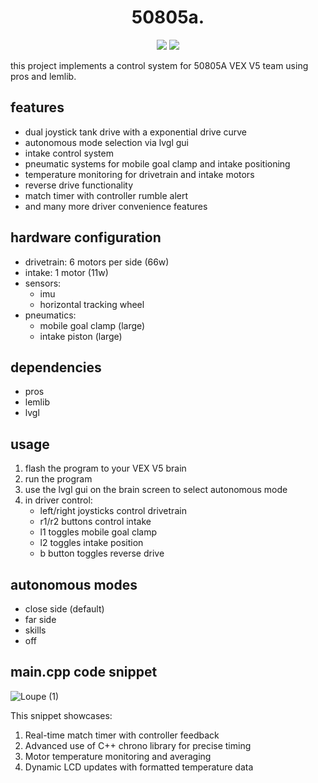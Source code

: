 <h1 align="center">50805a.</h1>

<p align="center">
    <a href="https://github.com/uz-g/saf50805a/pulse"><img src="https://img.shields.io/github/last-commit/uz-g/saf50805a?style=for-the-badge&logo=github&color=7dc4e4&logoColor=D9E0EE&labelColor=302D41"></a>
    <a href="https://github.com/uz-g/saf50805a/stargazers"><img src="https://img.shields.io/github/stars/uz-g/saf50805a?style=for-the-badge&logo=apachespark&color=eed49f&logoColor=D9E0EE&labelColor=302D41"></a>
</p>
this project implements a control system for 50805A VEX V5 team using pros and lemlib.

## features

- dual joystick tank drive with a exponential drive curve
- autonomous mode selection via lvgl gui
- intake control system
- pneumatic systems for mobile goal clamp and intake positioning
- temperature monitoring for drivetrain and intake motors
- reverse drive functionality
- match timer with controller rumble alert
- and many more driver convenience features

## hardware configuration

- drivetrain: 6 motors per side (66w)
- intake: 1 motor (11w)
- sensors:
  - imu
  - horizontal tracking wheel
- pneumatics:
  - mobile goal clamp (large)
  - intake piston (large)

## dependencies

- pros
- lemlib
- lvgl

## usage

1. flash the program to your VEX V5 brain
2. run the program
2. use the lvgl gui on the brain screen to select autonomous mode
3. in driver control:
   - left/right joysticks control drivetrain
   - r1/r2 buttons control intake
   - l1 toggles mobile goal clamp
   - l2 toggles intake position
   - b button toggles reverse drive

## autonomous modes

- close side (default)
- far side
- skills
- off 

## main.cpp code snippet
![Loupe (1)](https://github.com/uz-g/saf50805a/assets/83078325/d944ef83-5140-48bf-b2fc-da380c786790)

This snippet showcases:
1. Real-time match timer with controller feedback
2. Advanced use of C++ chrono library for precise timing
3. Motor temperature monitoring and averaging
4. Dynamic LCD updates with formatted temperature data
